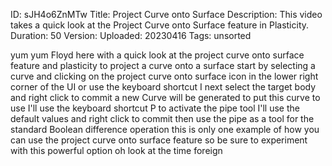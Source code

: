 ID: sJH4o6ZnMTw
Title: Project Curve onto Surface
Description: This video takes a quick look at the Project Curve onto Surface feature in Plasticity.
Duration: 50
Version: 
Uploaded: 20230416
Tags: unsorted

yum yum Floyd here with a quick look at
the project curve onto surface feature
and plasticity to project a curve onto a
surface start by selecting a curve and
clicking on the project curve onto
surface icon in the lower right corner
of the UI or use the keyboard shortcut I
next select the target body and right
click to commit
a new Curve will be generated to put
this curve to use I'll use the keyboard
shortcut P to activate the pipe tool
I'll use the default values and right
click to commit then use the pipe as a
tool for the standard Boolean difference
operation this is only one example of
how you can use the project curve onto
surface feature so be sure to experiment
with this powerful option oh look at the
time
foreign

